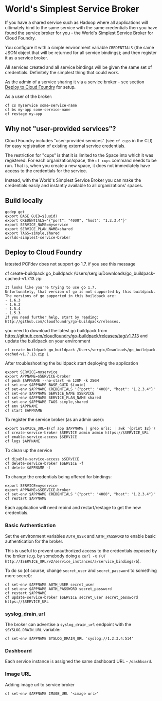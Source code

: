 World's Simplest Service Broker
===============================

If you have a shared service such as Hadoop where all applications will ultimately bind to the same service with the same credentials then you have found the service broker for you - the World's Simplest Service Broker for Cloud Foundry.

You configure it with a simple environment variable `CREDENTIALS` (the same JSON object that will be returned for all service bindings); and then register it as a service broker.

All services created and all service bindings will be given the same set of credentials. Definitely the simplest thing that could work.

As the admin of a service sharing it via a service broker - see section [Deploy to Cloud Foundry](#deploy-to-cloud-foundry) for setup.

As a user of the broker:

```
cf cs myservice some-service-name
cf bs my-app some-service-name
cf restage my-app
```

Why not "user-provided services"?
---------------------------------

Cloud Foundry includes "user-provided services" (see `cf cups` in the CLI) for easy registration of existing external service credentials.

The restriction for "cups" is that it is limited to the Space into which it was registered. For each organization/space, the `cf cups` command needs to be run. That is, when you create a new space, it does not immediately have access to the credentials for the service.

Instead, with the World's Simplest Service Broker you can make the credentials easily and instantly available to all organizations' spaces.

Build locally
-------------

```
godep get
export BASE_GUID=$(uuid)
export CREDENTIALS='{"port": "4000", "host": "1.2.3.4"}'
export SERVICE_NAME=myservice
export SERVICE_PLAN_NAME=shared
export TAGS=simple,shared
worlds-simplest-service-broker
```

Deploy to Cloud Foundry
-----------------------
latested PCFdev does not support go 1.7. if you see this message

cf create-buildpack go_buildpack /Users/sergiu/Downloads/go_buildpack-cached-v1.7.13.zip

```
It looks like you're trying to use go 1.7.
Unfortunately, that version of go is not supported by this buildpack.
The versions of go supported in this buildpack are:
- 1.6.3
- 1.6.2
- 1.5.4
- 1.5.3
If you need further help, start by reading: http://github.com/cloudfoundry/go-buildpack/releases.
```
you need to download the latest go buildpack from https://github.com/cloudfoundry/go-buildpack/releases/tag/v1.7.13 and update the buildpack on your environment

```
cf create-buildpack go_buildpack /Users/sergiu/Downloads/go_buildpack-cached-v1.7.13.zip 1
```

After troubleshooting the buildpack start deploying the application

```
export SERVICE=myservice
export APPNAME=$SERVICE-broker
cf push $APPNAME --no-start -m 128M -k 256M
cf set-env $APPNAME BASE_GUID $(uuid)
cf set-env $APPNAME CREDENTIALS '{"port": "4000", "host": "1.2.3.4"}'
cf set-env $APPNAME SERVICE_NAME $SERVICE
cf set-env $APPNAME SERVICE_PLAN_NAME shared
cf set-env $APPNAME TAGS simple,shared
cf env $APPNAME
cf start $APPNAME
```

To register the service broker (as an admin user):

```
export SERVICE_URL=$(cf app $APPNAME | grep urls: | awk '{print $2}')
cf create-service-broker $SERVICE admin admin https://$SERVICE_URL
cf enable-service-access $SERVICE
cf logs $APPNAME
```

To clean up the service

```
cf disable-service-access $SERVICE
cf delete-service-broker $SERVICE -f
cf delete $APPNAME -f
```

To change the credentials being offered for bindings:

```
export SERVICE=myservice
export APPNAME=$SERVICE-broker
cf set-env $APPNAME CREDENTIALS '{"port": "4000", "host": "1.2.3.4"}'
cf restart $APPNAME
```

Each application will need rebind and restart/restage to get the new credentials.

### Basic Authentication

Set the environment variables `AUTH_USER` and `AUTH_PASSWORD` to enable basic authentication for the broker.

This is useful to prevent unauthorized access to the credentials exposed by the broker (e.g. by somebody doing a `curl -X PUT http://$SERVICE_URL/v2/service_instances/a/service_bindings/b`).

To do so (of course, change `secret_user` and `secret_password` to something more secret):

```
cf set-env $APPNAME AUTH_USER secret_user
cf set-env $APPNAME AUTH_PASSWORD secret_password
cf restart $APPNAME
cf update-service-broker $SERVICE secret_user secret_password https://$SERVICE_URL
```

### syslog_drain_url

The broker can advertise a `syslog_drain_url` endpoint with the `$SYSLOG_DRAIN_URL` variable:

```
cf set-env $APPNAME SYSLOG_DRAIN_URL 'syslog://1.2.3.4:514'
```

### Dashboard

Each service instance is assigned the same dashboard URL - `/dashboard`.

### Image URL

Adding image url to service broker

```
cf set-env $APPNAME IMAGE_URL '<image url>'
```

